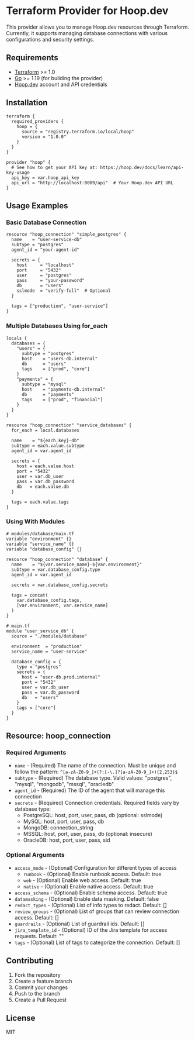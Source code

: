 # Terraform Provider for Hoop.dev

This provider allows you to manage Hoop.dev resources through Terraform. Currently, it supports managing database connections with various configurations and security settings.

## Requirements

- [Terraform](https://www.terraform.io/downloads.html) >= 1.0
- [Go](https://golang.org/doc/install) >= 1.19 (for building the provider)
- [Hoop.dev](https://hoop.dev) account and API credentials

## Installation

```hcl
terraform {
  required_providers {
    hoop = {
      source = "registry.terraform.io/local/hoop"
      version = "1.0.0"
    }
  }
}

provider "hoop" {
  # See how to get your API key at: https://hoop.dev/docs/learn/api-key-usage
  api_key = var.hoop_api_key
  api_url = "http://localhost:8009/api"  # Your Hoop.dev API URL
}
```

## Usage Examples

### Basic Database Connection

```hcl
resource "hoop_connection" "simple_postgres" {
  name    = "user-service-db"
  subtype = "postgres"
  agent_id = "your-agent-id"

  secrets = {
    host     = "localhost"
    port     = "5432"
    user     = "postgres"
    pass     = "your-password"
    db       = "users"
    sslmode  = "verify-full"  # Optional
  }

  tags = ["production", "user-service"]
}
```

### Multiple Databases Using for_each

```hcl
locals {
  databases = {
    "users" = {
      subtype = "postgres"
      host    = "users-db.internal"
      db      = "users"
      tags    = ["prod", "core"]
    }
    "payments" = {
      subtype = "mysql"
      host    = "payments-db.internal"
      db      = "payments"
      tags    = ["prod", "financial"]
    }
  }
}

resource "hoop_connection" "service_databases" {
  for_each = local.databases

  name    = "${each.key}-db"
  subtype = each.value.subtype
  agent_id = var.agent_id

  secrets = {
    host = each.value.host
    port = "5432"
    user = var.db_user
    pass = var.db_password
    db   = each.value.db
  }

  tags = each.value.tags
}
```

### Using With Modules

```hcl
# modules/database/main.tf
variable "environment" {}
variable "service_name" {}
variable "database_config" {}

resource "hoop_connection" "database" {
  name    = "${var.service_name}-${var.environment}"
  subtype = var.database_config.type
  agent_id = var.agent_id

  secrets = var.database_config.secrets

  tags = concat(
    var.database_config.tags,
    [var.environment, var.service_name]
  )
}

# main.tf
module "user_service_db" {
  source = "./modules/database"

  environment  = "production"
  service_name = "user-service"
  
  database_config = {
    type = "postgres"
    secrets = {
      host = "user-db.prod.internal"
      port = "5432"
      user = var.db_user
      pass = var.db_password
      db   = "users"
    }
    tags = ["core"]
  }
}
```

## Resource: hoop_connection

### Required Arguments

- `name` - (Required) The name of the connection. Must be unique and follow the pattern: `^[a-zA-Z0-9_]+(?:[-\.]?[a-zA-Z0-9_]+){2,253}$`
- `subtype` - (Required) The database type. Valid values: "postgres", "mysql", "mongodb", "mssql", "oracledb"
- `agent_id` - (Required) The ID of the agent that will manage this connection
- `secrets` - (Required) Connection credentials. Required fields vary by database type:
  - PostgreSQL: host, port, user, pass, db (optional: sslmode)
  - MySQL: host, port, user, pass, db
  - MongoDB: connection_string
  - MSSQL: host, port, user, pass, db (optional: insecure)
  - OracleDB: host, port, user, pass, sid

### Optional Arguments

- `access_mode` - (Optional) Configuration for different types of access
  - `runbook` - (Optional) Enable runbook access. Default: true
  - `web` - (Optional) Enable web access. Default: true
  - `native` - (Optional) Enable native access. Default: true
- `access_schema` - (Optional) Enable schema access. Default: true
- `datamasking` - (Optional) Enable data masking. Default: false
- `redact_types` - (Optional) List of info types to redact. Default: []
- `review_groups` - (Optional) List of groups that can review connection access. Default: []
- `guardrails` - (Optional) List of guardrail ids. Default: []
- `jira_template_id` - (Optional) ID of the Jira template for access requests. Default: ""
- `tags` - (Optional) List of tags to categorize the connection. Default: []

## Contributing

1. Fork the repository
2. Create a feature branch
3. Commit your changes
4. Push to the branch
5. Create a Pull Request

## License

MIT
